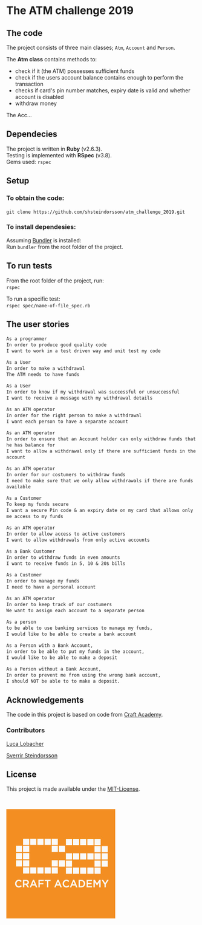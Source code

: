 The ATM challenge 2019
======================

## The code

The project consists of three main classes; `Atm`, `Account` and `Person`.  

The **Atm class** contains methods to:
 * check if it (the ATM) possesses sufficient funds 
 * check if the users account balance contains enough to perform the transaction
 * checks if card's pin number matches, expiry date is valid and whether account is disabled
 * withdraw money

The Acc...

## Dependecies
The project is written in **Ruby** (v2.6.3).  
Testing is implemented with **RSpec** (v3.8).  
Gems used: `rspec`

## Setup
### To obtain the code:  
`git clone https://github.com/shsteindorsson/atm_challenge_2019.git`  

### To install dependesies:
Assuming [Bundler](https://bundler.io/) is installed:  
Run  `bundler`  from the root folder of the project.

## To run tests
From the root folder of the project, run:  
`rspec`  

To run a specific test:  
`rspec spec/name-of-file_spec.rb`

## The user stories
```
As a programmer
In order to produce good quality code
I want to work in a test driven way and unit test my code
```
```
As a User       
In order to make a withdrawal      
The ATM needs to have funds
```
```
As a User
In order to know if my withdrawal was successful or unsuccessful
I want to receive a message with my withdrawal details
```
```
As an ATM operator
In order for the right person to make a withdrawal
I want each person to have a separate account
```
```
As an ATM operator
In order to ensure that an Account holder can only withdraw funds that he has balance for
I want to allow a withdrawal only if there are sufficient funds in the account
```
```
As an ATM operator
In order for our costumers to withdraw funds
I need to make sure that we only allow withdrawals if there are funds available
```
```
As a Customer              
To keep my funds secure             
I want a secure Pin code & an expiry date on my card that allows only me access to my funds
```
```
As an ATM operator             
In order to allow access to active customers             
I want to allow withdrawals from only active accounts
```
```
As a Bank Customer    
In order to withdraw funds in even amounts  
I want to receive funds in 5, 10 & 20$ bills
```
```
As a Customer
In order to manage my funds
I need to have a personal account
```
```
As an ATM operator      
In order to keep track of our costumers     
We want to assign each account to a separate person
```
```
As a person
to be able to use banking services to manage my funds,
I would like to be able to create a bank account
```
```
As a Person with a Bank Account,
in order to be able to put my funds in the account,
I would like to be able to make a deposit
```
```
As a Person without a Bank Account,
In order to prevent me from using the wrong bank account,
I should NOT be able to to make a deposit.
```

## Acknowledgements
The code in this project is based on code from [Craft Academy](https://craftacademy.se).  
### Contributors
[Luca Lobacher](https://github.com/lucamarial)  

[Sverrir Steindorsson](https://github.com/shsteindorsson)

## License
This project is made available under the [MIT-License](https://opensource.org/licenses/MIT).

<br>

![](https://raw.githubusercontent.com/shsteindorsson/shsteindorsson.github.io/master/images/craft.jpg)